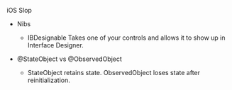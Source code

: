 iOS Slop

* Nibs
	* IBDesignable
		Takes one of your controls and allows it to show up in Interface Designer.

* @StateObject vs @ObservedObject
    * StateObject retains state. ObservedObject loses state after reinitialization.
